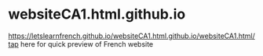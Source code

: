 # websiteCA1.html.github.io
 https://letslearnfrench.github.io/websiteCA1.html.github.io/websiteCA1.html/tap here for quick preview of French website
